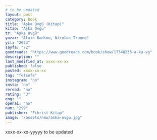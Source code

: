 ```yaml
---
# to be updated
layout: post
category: book
title: "Aşka Övgü (Kitap)"
kitap: "Aşka Övgü"
tr: "Aşka Övgü"
yazar: "Alain Badiou, Nicolas Truong"
yil: "2023"
sayfa: "72"
goodreads: "https://www.goodreads.com/book/show/17348233-a-ka-vg"
description: ""
last_modified_at: xxxx-xx-xx
published: false
posted: xxxx-xx-xx
tag: "felsefe"
instagram: "no"
insta: "no"
reread: "no"
rating: "3"
eng: ""
openai: "no"
num: "299"
publisher: "Fihrist Kitap"
image: "/assets/new/aska-ovgu.jpg"
---
```


xxxx-xx-xx-yyyyy
to be updated
